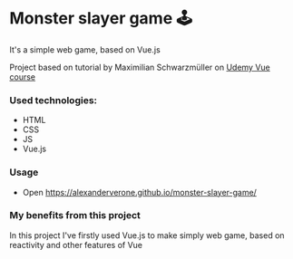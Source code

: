 # Monster slayer game 🕹

It's a simple web game, based on Vue.js

Project based on tutorial by Maximilian Schwarzmüller on [Udemy Vue course](https://www.udemy.com/course/vuejs-2-the-complete-guide)

### Used technologies:
- HTML
- CSS
- JS
- Vue.js

### Usage
- Open https://alexanderverone.github.io/monster-slayer-game/

### My benefits from this project
In this project I've firstly used Vue.js to make simply web game, based on reactivity and other features of Vue
